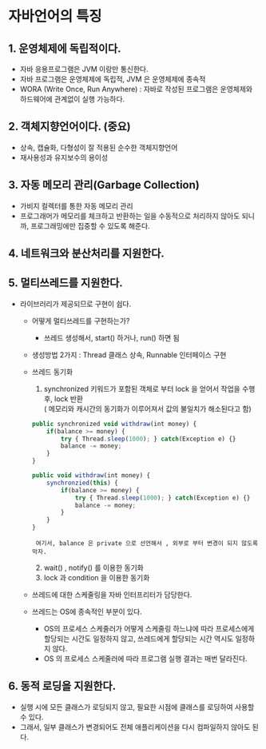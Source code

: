 # 자바언어의 특징

## 1. 운영체제에 독립적이다.

- 자바 응용프로그램은 JVM 이랑만 통신한다.
- 자바 프로그램은 운영체제에 독립적, JVM 은 운영체제에 종속적
- WORA (Write Once, Run Anywhere) : 자바로 작성된 프로그램은 운영체제와 하드웨어에 관계없이 실행 가능하다.

## 2. 객체지향언어이다. (중요)

- 상속, 캡슐화, 다형성이 잘 적용된 순수한 객체지향언어
- 재사용성과 유지보수의 용이성

## 3. 자동 메모리 관리(Garbage Collection)

- 가비지 컬렉터를 통한 자동 메모리 관리
- 프로그래머가 메모리를 체크하고 반환하는 일을 수동적으로 처리하지 않아도 되니까, 프로그래밍에만 집중할 수 있도록 해준다.

## 4. 네트워크와 분산처리를 지원한다.


## 5. 멀티쓰레드를 지원한다.

- 라이브러리가 제공되므로 구현이 쉽다.
    - 어떻게 멀티쓰레드를 구현하는가?
      - 쓰레드 생성해서, start() 하거나, run() 하면 됨
    - 생성방법 2가지 : Thread 클래스 상속, Runnable 인터페이스 구현
    - 쓰레드 동기화
        1. synchronized 키워드가 포함된 객체로 부터 lock 을 얻어서 작업을 수행 후, lock 반환   
        ( 메모리와 캐시간의 동기화가 이루어져서 값의 불일치가 해소된다고 함)

        ```jsx
        public synchronized void withdraw(int money) {
            if(balance >= money) {
                try { Thread.sleep(1000); } catch(Exception e) {}
                balance -= money;
            }
        }
        ```

        ```jsx
        public void withdraw(int money) {
            synchronzied(this) {
                if(balance >= money) {
                    try { Thread.sleep(1000); } catch(Exception e) {}
                    balance -= money;
                }
            }
        }
        ```
        
           여기서, balance 은 private 으로 선언해서 , 외부로 부터 변경이 되지 않도록 막자.

        2. wait() , notify() 를 이용한 동기화
        3. lock 과 condition 을 이용한 동기화
  - 쓰레드에 대한 스케줄링을 자바 인터프리터가 담당한다.
  - 쓰레드는 OS에 종속적인 부분이 있다.
    - OS의 프로세스 스케줄러가 어떻게 스케줄링 하느냐에 따라 프로세스에게 할당되는 시간도 일정하지 않고, 쓰레드에게 할당되는 시간 역시도 일정하지 않다. 
    - OS 의 프로세스 스케줄러에 따라 프로그램 실행 결과는 매번 달라진다.

## 6. 동적 로딩을 지원한다.

- 실행 시에 모든 클래스가 로딩되지 않고, 필요한 시점에 클래스를 로딩하여 사용할 수 있다.
- 그래서, 일부 클래스가 변경되어도 전체 애플리케이션을 다시 컴파일하지 않아도 된다.